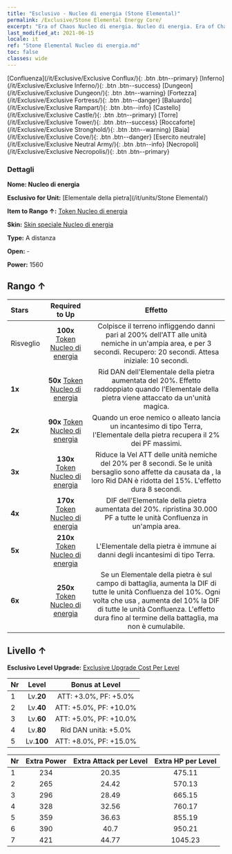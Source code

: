 ```yaml
---
title: "Esclusivo - Nucleo di energia (Stone Elemental)"
permalink: /Exclusive/Stone Elemental Energy Core/
excerpt: "Era of Chaos Nucleo di energia. Nucleo di energia. Era of Chaos Esclusivo Nucleo di energia. Elementale della pietra Esclusivo."
last_modified_at: 2021-06-15
locale: it
ref: "Stone Elemental Nucleo di energia.md"
toc: false
classes: wide
---
```

 [Confluenza](/it/Exclusive/Exclusive Conflux/){: .btn .btn--primary} [Inferno](/it/Exclusive/Exclusive Inferno/){: .btn .btn--success} [Dungeon](/it/Exclusive/Exclusive Dungeon/){: .btn .btn--warning} [Fortezza](/it/Exclusive/Exclusive Fortress/){: .btn .btn--danger} [Baluardo](/it/Exclusive/Exclusive Rampart/){: .btn .btn--info} [Castello](/it/Exclusive/Exclusive Castle/){: .btn .btn--primary} [Torre](/it/Exclusive/Exclusive Tower/){: .btn .btn--success} [Roccaforte](/it/Exclusive/Exclusive Stronghold/){: .btn .btn--warning} [Baia](/it/Exclusive/Exclusive Cove/){: .btn .btn--danger} [Esercito neutrale](/it/Exclusive/Exclusive Neutral Army/){: .btn .btn--info} [Necropoli](/it/Exclusive/Exclusive Necropolis/){: .btn .btn--primary} 

### Dettagli
 **Nome: Nucleo di energia** 

 **Esclusivo for Unit:** [Elementale della pietra](/it/units/Stone Elemental/) 

 **Item to Rango ↑:** [Token Nucleo di energia](/ItemsIT/con_999/)

 **Skin:** [Skin speciale Nucleo di energia](/ItemsIT/con_667/)

 **Type:** A distanza

 **Open:** -

 **Power:** 1560

## Rango ↑

  |     Stars    |  Required to Up | Effetto |
  |:-------------|:---------------:|:---------------:|
  |  Risveglio  | **100x** [Token Nucleo di energia](/ItemsIT/con_999/) | <Spaccaroccia> Colpisce il terreno infliggendo danni pari al 200% dell'ATT alle unità nemiche in un'ampia area, <respingendole> e <stordendole> per 3 secondi. Recupero: 20 secondi. Attesa iniziale: 10 secondi. |
  | **1x** <i class="fas fa-star"/> | **50x** [Token Nucleo di energia](/ItemsIT/con_999/) | Rid DAN dell'Elementale della pietra aumentata del 20%. Effetto raddoppiato quando l'Elementale della pietra viene attaccato da un'unità magica. |
  | **2x** <i class="fas fa-star"/> | **90x** [Token Nucleo di energia](/ItemsIT/con_999/) | <Argilla> Quando un eroe nemico o alleato lancia un incantesimo di tipo Terra, l'Elementale della pietra recupera il 2% dei PF massimi. |
  | **3x** <i class="fas fa-star"/> | **130x** [Token Nucleo di energia](/ItemsIT/con_999/) | <Spaccaroccia> Riduce la Vel ATT delle unità nemiche del 20% per 8 secondi. Se le unità bersaglio sono affette da <Combustione> causata da <Tripletta infuocata>, la loro Rid DAN è ridotta del 15%. L'effetto dura 8 secondi. |
  | **4x** <i class="fas fa-star"/> | **170x** [Token Nucleo di energia](/ItemsIT/con_999/) | DIF dell'Elementale della pietra aumentata del 20%. <Argilla> ripristina 30.000 PF a tutte le unità Confluenza in un'ampia area. |
  | **5x** <i class="fas fa-star"/> | **210x** [Token Nucleo di energia](/ItemsIT/con_999/) | L'Elementale della pietra è immune ai danni degli incantesimi di tipo Terra. |
  | **6x** <i class="fas fa-star"/> | **250x** [Token Nucleo di energia](/ItemsIT/con_999/) | <Riverbero elementale> Se un Elementale della pietra è sul campo di battaglia, aumenta la DIF di tutte le unità Confluenza del 10%. Ogni volta che usa <Spaccaroccia>, aumenta del 10% la DIF di tutte le unità Confluenza. L'effetto dura fino al termine della battaglia, ma non è cumulabile. |


## Livello ↑
 **Esclusivo Level Upgrade:** [Exclusive Upgrade Cost Per Level](/Exclusive/ExclusiveUpgradeCostPerLevel/)

  |  Nr  |   Level  | Bonus at Level |
  |:-----|:--------:|:--------------:|
  | 1 | Lv.**20** | ATT: +3.0%, PF: +5.0% |
  | 2 | Lv.**40** | ATT: +5.0%, PF: +10.0% |
  | 3 | Lv.**60** | ATT: +5.0%, PF: +10.0% |
  | 4 | Lv.**80** | Rid DAN unità: +5.0% |
  | 5 | Lv.**100** | ATT: +8.0%, PF: +15.0% |


  |  Nr  |  Extra Power | Extra Attack per Level | Extra HP per Level |
  |:-----|:--------:|:--------:|:--------:|
  | 1 | 234 | 20.35 | 475.11 |
  | 2 | 265 | 24.42 | 570.13 |
  | 3 | 296 | 28.49 | 665.15 |
  | 4 | 328 | 32.56 | 760.17 |
  | 5 | 359 | 36.63 | 855.19 |
  | 6 | 390 | 40.7 | 950.21 |
  | 7 | 421 | 44.77 | 1045.23 |


